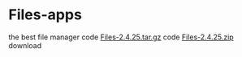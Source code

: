# Files-apps
the best file manager
code [Files-2.4.25.tar.gz](https://github.com/CrayQWDE/Files-apps/files/10608363/Files-2.4.25.tar.gz)
code [Files-2.4.25.zip](https://github.com/CrayQWDE/Files-apps/files/10608364/Files-2.4.25.zip)
download 
